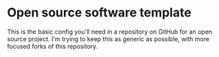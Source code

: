 # Open source software template

This is the basic config you'll need in a repository on GitHub for an open source project. I'm trying to keep this as generic as possible, with more focused forks of this repository.
